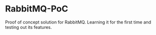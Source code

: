 # RabbitMQ-PoC
Proof of concept solution for RabbitMQ. Learning it for the first time and testing out its features.

